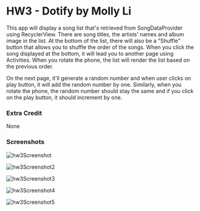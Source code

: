 # HW3 - Dotify by Molly Li

This app will display a song list that's retrieved from SongDataProvider using RecyclerView. There are song titles, the artists' names and album image in the list. At the bottom of the list, there will also be a "Shuffle" button that allows you to shuffle the order of the songs. When you click the song displayed at the bottom, it will lead you to another page using Activities. When you rotate the phone, the list will render the list based on the previous order. 

On the next page, it'll generate a random number and when user clicks on play button, it will add the random number by one. Similarly, when you rotate the phone, the random number should stay the same and if you click on the play button, it should increment by one. 

### Extra Credit

None 

### Screenshots



![hw3Screenshot](/Users/mollyli/AndroidStudioProjects/Dotify/hw3Screenshot.png)

![hw3Screenshot2](/Users/mollyli/AndroidStudioProjects/Dotify/hw3Screenshot2.png)

![hw3Screenshot3](/Users/mollyli/AndroidStudioProjects/Dotify/hw3Screenshot3.png)

![hw3Screenshot4](/Users/mollyli/AndroidStudioProjects/Dotify/hw3Screenshot4.png)

![hw3Screenshot5](/Users/mollyli/AndroidStudioProjects/Dotify/hw3Screenshot5.png)